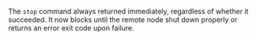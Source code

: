 The `stop` command always returned immediately, regardless of whether it
succeeded. It now blocks until the remote node shut down properly or returns an
error exit code upon failure.
